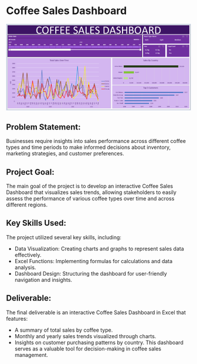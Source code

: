 # Coffee Sales Dashboard

![Coffee Sales Dashboard](./datasets/images/coffee_sales_dashboard.PNG)

## Problem Statement: 
Businesses require insights into sales performance across different coffee types and time periods to make informed decisions about inventory, marketing strategies, and customer preferences.

##  Project Goal: 
The main goal of the project is to develop an interactive Coffee Sales Dashboard that visualizes sales trends, allowing stakeholders to easily assess the performance of various coffee types over time and across different regions.

## Key Skills Used: 
The project utilized several key skills, including:
- Data Visualization: Creating charts and graphs to represent sales data effectively.
- Excel Functions: Implementing formulas for calculations and data analysis.
- Dashboard Design: Structuring the dashboard for user-friendly navigation and insights.


## Deliverable: 
The final deliverable is an interactive Coffee Sales Dashboard in Excel that features:
- A summary of total sales by coffee type.
- Monthly and yearly sales trends visualized through charts.
- Insights on customer purchasing patterns by country.
This dashboard serves as a valuable tool for decision-making in coffee sales management.